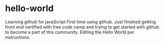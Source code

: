 # hello-world
Learning github for javaScript
First time using github.  Just finished getting front end certified with free code camp and trying to get started with github to become a part of this community. Editing the Hello World per instructions. 
